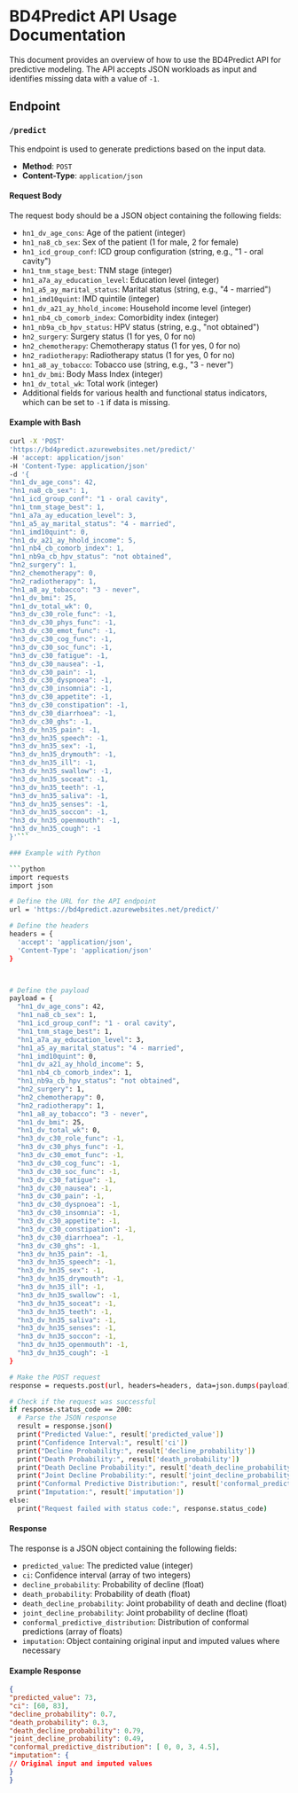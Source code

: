# BD4Predict API Usage Documentation

This document provides an overview of how to use the BD4Predict API for predictive modeling. The API accepts JSON workloads as input and identifies missing data with a value of `-1`.

## Endpoint

### `/predict`

This endpoint is used to generate predictions based on the input data.

- **Method**: `POST`
- **Content-Type**: `application/json`

#### Request Body

The request body should be a JSON object containing the following fields:

- `hn1_dv_age_cons`: Age of the patient (integer)
- `hn1_na8_cb_sex`: Sex of the patient (1 for male, 2 for female)
- `hn1_icd_group_conf`: ICD group configuration (string, e.g., "1 - oral cavity")
- `hn1_tnm_stage_best`: TNM stage (integer)
- `hn1_a7a_ay_education_level`: Education level (integer)
- `hn1_a5_ay_marital_status`: Marital status (string, e.g., "4 - married")
- `hn1_imd10quint`: IMD quintile (integer)
- `hn1_dv_a21_ay_hhold_income`: Household income level (integer)
- `hn1_nb4_cb_comorb_index`: Comorbidity index (integer)
- `hn1_nb9a_cb_hpv_status`: HPV status (string, e.g., "not obtained")
- `hn2_surgery`: Surgery status (1 for yes, 0 for no)
- `hn2_chemotherapy`: Chemotherapy status (1 for yes, 0 for no)
- `hn2_radiotherapy`: Radiotherapy status (1 for yes, 0 for no)
- `hn1_a8_ay_tobacco`: Tobacco use (string, e.g., "3 - never")
- `hn1_dv_bmi`: Body Mass Index (integer)
- `hn1_dv_total_wk`: Total work (integer)
- Additional fields for various health and functional status indicators, which can be set to `-1` if data is missing.

#### Example with Bash
```bash
curl -X 'POST' 
'https://bd4predict.azurewebsites.net/predict/' 
-H 'accept: application/json' 
-H 'Content-Type: application/json' 
-d '{
"hn1_dv_age_cons": 42,
"hn1_na8_cb_sex": 1,
"hn1_icd_group_conf": "1 - oral cavity",
"hn1_tnm_stage_best": 1,
"hn1_a7a_ay_education_level": 3,
"hn1_a5_ay_marital_status": "4 - married",
"hn1_imd10quint": 0,
"hn1_dv_a21_ay_hhold_income": 5,
"hn1_nb4_cb_comorb_index": 1,
"hn1_nb9a_cb_hpv_status": "not obtained",
"hn2_surgery": 1,
"hn2_chemotherapy": 0,
"hn2_radiotherapy": 1,
"hn1_a8_ay_tobacco": "3 - never",
"hn1_dv_bmi": 25,
"hn1_dv_total_wk": 0,
"hn3_dv_c30_role_func": -1,
"hn3_dv_c30_phys_func": -1,
"hn3_dv_c30_emot_func": -1,
"hn3_dv_c30_cog_func": -1,
"hn3_dv_c30_soc_func": -1,
"hn3_dv_c30_fatigue": -1,
"hn3_dv_c30_nausea": -1,
"hn3_dv_c30_pain": -1,
"hn3_dv_c30_dyspnoea": -1,
"hn3_dv_c30_insomnia": -1,
"hn3_dv_c30_appetite": -1,
"hn3_dv_c30_constipation": -1,
"hn3_dv_c30_diarrhoea": -1,
"hn3_dv_c30_ghs": -1,
"hn3_dv_hn35_pain": -1,
"hn3_dv_hn35_speech": -1,
"hn3_dv_hn35_sex": -1,
"hn3_dv_hn35_drymouth": -1,
"hn3_dv_hn35_ill": -1,
"hn3_dv_hn35_swallow": -1,
"hn3_dv_hn35_soceat": -1,
"hn3_dv_hn35_teeth": -1,
"hn3_dv_hn35_saliva": -1,
"hn3_dv_hn35_senses": -1,
"hn3_dv_hn35_soccon": -1,
"hn3_dv_hn35_openmouth": -1,
"hn3_dv_hn35_cough": -1
}'```

### Example with Python

```python
import requests
import json

# Define the URL for the API endpoint
url = 'https://bd4predict.azurewebsites.net/predict/'

# Define the headers
headers = {
  'accept': 'application/json',
  'Content-Type': 'application/json'
}



# Define the payload
payload = {
  "hn1_dv_age_cons": 42,
  "hn1_na8_cb_sex": 1,
  "hn1_icd_group_conf": "1 - oral cavity",
  "hn1_tnm_stage_best": 1,
  "hn1_a7a_ay_education_level": 3,
  "hn1_a5_ay_marital_status": "4 - married",
  "hn1_imd10quint": 0,
  "hn1_dv_a21_ay_hhold_income": 5,
  "hn1_nb4_cb_comorb_index": 1,
  "hn1_nb9a_cb_hpv_status": "not obtained",
  "hn2_surgery": 1,
  "hn2_chemotherapy": 0,
  "hn2_radiotherapy": 1,
  "hn1_a8_ay_tobacco": "3 - never",
  "hn1_dv_bmi": 25,
  "hn1_dv_total_wk": 0,
  "hn3_dv_c30_role_func": -1,
  "hn3_dv_c30_phys_func": -1,
  "hn3_dv_c30_emot_func": -1,
  "hn3_dv_c30_cog_func": -1,
  "hn3_dv_c30_soc_func": -1,
  "hn3_dv_c30_fatigue": -1,
  "hn3_dv_c30_nausea": -1,
  "hn3_dv_c30_pain": -1,
  "hn3_dv_c30_dyspnoea": -1,
  "hn3_dv_c30_insomnia": -1,
  "hn3_dv_c30_appetite": -1,
  "hn3_dv_c30_constipation": -1,
  "hn3_dv_c30_diarrhoea": -1,
  "hn3_dv_c30_ghs": -1,
  "hn3_dv_hn35_pain": -1,
  "hn3_dv_hn35_speech": -1,
  "hn3_dv_hn35_sex": -1,
  "hn3_dv_hn35_drymouth": -1,
  "hn3_dv_hn35_ill": -1,
  "hn3_dv_hn35_swallow": -1,
  "hn3_dv_hn35_soceat": -1,
  "hn3_dv_hn35_teeth": -1,
  "hn3_dv_hn35_saliva": -1,
  "hn3_dv_hn35_senses": -1,
  "hn3_dv_hn35_soccon": -1,
  "hn3_dv_hn35_openmouth": -1,
  "hn3_dv_hn35_cough": -1
}

# Make the POST request
response = requests.post(url, headers=headers, data=json.dumps(payload))

# Check if the request was successful
if response.status_code == 200:
  # Parse the JSON response
  result = response.json()
  print("Predicted Value:", result['predicted_value'])
  print("Confidence Interval:", result['ci'])
  print("Decline Probability:", result['decline_probability'])
  print("Death Probability:", result['death_probability'])
  print("Death Decline Probability:", result['death_decline_probability'])
  print("Joint Decline Probability:", result['joint_decline_probability'])
  print("Conformal Predictive Distribution:", result['conformal_predictive_distribution'])
  print("Imputation:", result['imputation'])
else:
  print("Request failed with status code:", response.status_code)
```

#### Response

The response is a JSON object containing the following fields:

- `predicted_value`: The predicted value (integer)
- `ci`: Confidence interval (array of two integers)
- `decline_probability`: Probability of decline (float)
- `death_probability`: Probability of death (float)
- `death_decline_probability`: Joint probability of death and decline (float)
- `joint_decline_probability`: Joint probability of decline (float)
- `conformal_predictive_distribution`: Distribution of conformal predictions (array of floats)
- `imputation`: Object containing original input and imputed values where necessary

#### Example Response

```json
{
"predicted_value": 73,
"ci": [60, 83],
"decline_probability": 0.7,
"death_probability": 0.3,
"death_decline_probability": 0.79,
"joint_decline_probability": 0.49,
"conformal_predictive_distribution": [ 0, 0, 3, 4.5],
"imputation": {
// Original input and imputed values
}
}
```
